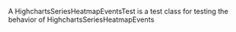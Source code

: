 A HighchartsSeriesHeatmapEventsTest is a test class for testing the behavior of HighchartsSeriesHeatmapEvents